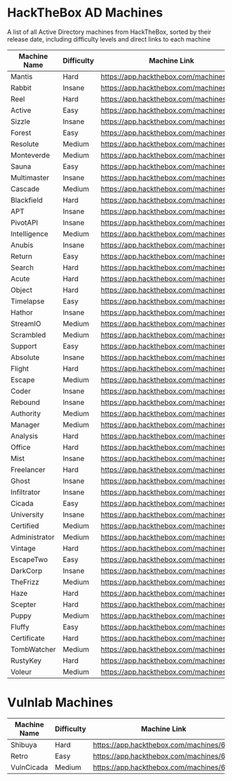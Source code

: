 # HackTheBox AD Machines
A list of all Active Directory machines from HackTheBox, sorted by their release date, including difficulty levels and direct links to each machine

| Machine Name   | Difficulty | Machine Link                                    |
|----------------|------------|-------------------------------------------------|
| Mantis         | Hard       | https://app.hackthebox.com/machines/98  |
| Rabbit         | Insane     | https://app.hackthebox.com/machines/133 |
| Reel           | Hard       | https://app.hackthebox.com/machines/143 |
| Active         | Easy       | https://app.hackthebox.com/machines/148 |
| Sizzle         | Insane     | https://app.hackthebox.com/machines/169 |
| Forest         | Easy       | https://app.hackthebox.com/machines/212 |
| Resolute       | Medium     | https://app.hackthebox.com/machines/220 |
| Monteverde     | Medium     | https://app.hackthebox.com/machines/223 |
| Sauna          | Easy       | https://app.hackthebox.com/machines/229 |
| Multimaster    | Insane     | https://app.hackthebox.com/machines/232 |
| Cascade        | Medium     | https://app.hackthebox.com/machines/235 |
| Blackfield     | Hard       | https://app.hackthebox.com/machines/255 |
| APT            | Insane     | https://app.hackthebox.com/machines/296 |
| PivotAPI       | Insane     | https://app.hackthebox.com/machines/345 |
| Intelligence   | Medium     | https://app.hackthebox.com/machines/357 |
| Anubis         | Insane     | https://app.hackthebox.com/machines/371 |
| Return         | Easy       | https://app.hackthebox.com/machines/401 |
| Search         | Hard       | https://app.hackthebox.com/machines/422 |
| Acute          | Hard       | https://app.hackthebox.com/machines/438 |
| Object         | Hard       | https://app.hackthebox.com/machines/447 |
| Timelapse      | Easy       | https://app.hackthebox.com/machines/452 |
| Hathor         | Insane     | https://app.hackthebox.com/machines/459 |
| StreamIO       | Medium     | https://app.hackthebox.com/machines/474 |
| Scrambled      | Medium     | https://app.hackthebox.com/machines/476 |
| Support        | Easy       | https://app.hackthebox.com/machines/484 |
| Absolute       | Insane     | https://app.hackthebox.com/machines/498 |
| Flight         | Hard       | https://app.hackthebox.com/machines/510 |
| Escape         | Medium     | https://app.hackthebox.com/machines/531 |
| Coder          | Insane     | https://app.hackthebox.com/machines/536 |
| Rebound        | Insane     | https://app.hackthebox.com/machines/560 |
| Authority      | Medium     | https://app.hackthebox.com/machines/553 |
| Manager        | Medium     | https://app.hackthebox.com/machines/572 |
| Analysis       | Hard       | https://app.hackthebox.com/machines/584 |
| Office         | Hard       | https://app.hackthebox.com/machines/588 |
| Mist           | Insane     | https://app.hackthebox.com/machines/595 |
| Freelancer     | Hard       | https://app.hackthebox.com/machines/604 |
| Ghost          | Insane     | https://app.hackthebox.com/machines/616 |
| Infiltrator    | Insane     | https://app.hackthebox.com/machines/623 |
| Cicada         | Easy       | https://app.hackthebox.com/machines/627 |
| University     | Insane     | https://app.hackthebox.com/machines/632 |
| Certified      | Medium     | https://app.hackthebox.com/machines/633 |
| Administrator  | Medium     | https://app.hackthebox.com/machines/634 |
| Vintage        | Hard       | https://app.hackthebox.com/machines/637 |
| EscapeTwo      | Easy       | https://app.hackthebox.com/machines/642 |
| DarkCorp       | Insane     | https://app.hackthebox.com/machines/647 |
| TheFrizz       | Medium     | https://app.hackthebox.com/machines/652 |
| Haze           | Hard       | https://app.hackthebox.com/machines/654 |
| Scepter        | Hard       | https://app.hackthebox.com/machines/657 |
| Puppy          | Medium     | https://app.hackthebox.com/machines/661 |
| Fluffy         | Easy       | https://app.hackthebox.com/machines/662 |
| Certificate    | Hard       | https://app.hackthebox.com/machines/663 |
| TombWatcher    | Medium     | https://app.hackthebox.com/machines/664 |
| RustyKey       | Hard       | https://app.hackthebox.com/machines/669 |
| Voleur         | Medium     | https://app.hackthebox.com/machines/670 |

# Vulnlab Machines
| Machine Name   | Difficulty | Machine Link                                    |
|----------------|------------|-------------------------------------------------|
| Shibuya        | Hard       | https://app.hackthebox.com/machines/667 |
| Retro          | Easy       | https://app.hackthebox.com/machines/671 |
| VulnCicada     | Medium     | https://app.hackthebox.com/machines/677 |